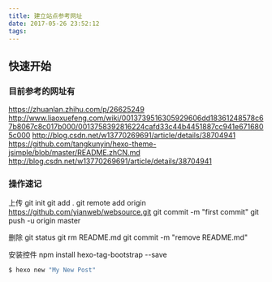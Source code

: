 ```yaml
---
title: 建立站点参考网址
date: 2017-05-26 23:52:12
tags:
---
```

## 快速开始

### 目前参考的网址有
https://zhuanlan.zhihu.com/p/26625249
http://www.liaoxuefeng.com/wiki/0013739516305929606dd18361248578c67b8067c8c017b000/0013758392816224cafd33c44b4451887cc941e6716805c000
http://blog.csdn.net/w13770269691/article/details/38704941
https://github.com/tangkunyin/hexo-theme-jsimple/blob/master/README.zhCN.md
http://blog.csdn.net/w13770269691/article/details/38704941

### 操作速记
上传
git init
git add .
git remote add origin https://github.com/yianweb/websource.git
git commit -m "first commit"
git push -u origin master

删除
git status
git rm README.md
git commit -m "remove README.md"

安装控件
npm install hexo-tag-bootstrap --save



``` bash
$ hexo new "My New Post"
```


